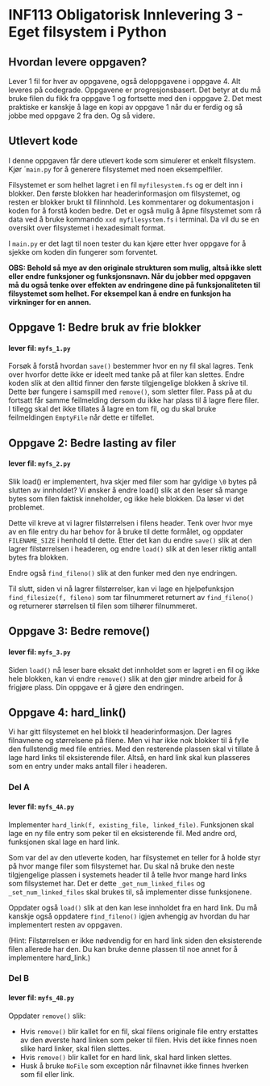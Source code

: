 # INF113 Obligatorisk Innlevering 3 - Eget filsystem i Python

## Hvordan levere oppgaven?
Lever 1 fil for hver av oppgavene, også deloppgavene i oppgave 4. Alt leveres på codegrade.
Oppgavene er progresjonsbasert. Det betyr at du må bruke filen du fikk fra oppgave 1 og fortsette med den i oppgave 2. Det mest praktiske er kanskje å lage en kopi av oppgave 1 når du er ferdig og så jobbe med oppgave 2 fra den. Og så videre.

## Utlevert kode

I denne oppgaven får dere utlevert kode som simulerer et enkelt filsystem. Kjør ´``main.py`` for å generere filsystemet med noen eksempelfiler.

Filsystemet er som helhet lagret i en fil ``myfilesystem.fs`` og er delt inn i blokker. Den første blokken har headerinformasjon om filsystemet, og resten er blokker brukt til filinnhold. Les kommentarer og dokumentasjon i koden for å forstå koden bedre. Det er også mulig å åpne filsystemet som rå data ved å bruke kommando ``xxd myfilesystem.fs`` i terminal. Da vil du se en oversikt over filsystemet i hexadesimalt format.

I ``main.py`` er det lagt til noen tester du kan kjøre etter hver oppgave for å sjekke om koden din fungerer som forventet.

**OBS: Behold så mye av den originale strukturen som mulig, altså ikke slett eller endre funksjoner og funksjonsnavn. Når du jobber med oppgaven må du også tenke over effekten av endringene dine på funksjonaliteten til filsystemet som helhet. For eksempel kan å endre en funksjon ha virkninger for en annen.**

## Oppgave 1: Bedre bruk av frie blokker

#### lever fil: ``myfs_1.py``

Forsøk å forstå hvordan ``save()`` bestemmer hvor en ny fil skal lagres. Tenk over hvorfor dette ikke er ideelt med tanke på at filer kan slettes. Endre koden slik at den alltid finner den første tilgjengelige blokken å skrive til. Dette bør fungere i samspill med ``remove()``, som sletter filer. Pass på at du fortsatt får samme feilmelding dersom du ikke har plass til å lagre flere filer. I tillegg skal det ikke tillates å lagre en tom fil, og du skal bruke feilmeldingen `EmptyFile` når dette er tilfellet.

## Oppgave 2: Bedre lasting av filer

#### lever fil: ``myfs_2.py``

Slik load() er implementert, hva skjer med filer som har gyldige ``\0`` bytes på slutten av innholdet? Vi ønsker å endre load() slik at den leser så mange bytes som filen faktisk inneholder, og ikke hele blokken. Da løser vi det problemet.

Dette vil kreve at vi lagrer filstørrelsen i filens header. Tenk over hvor mye av en file entry du har behov for å bruke til dette formålet, og oppdater ``FILENAME_SIZE`` i henhold til dette. Etter det kan du endre ``save()`` slik at den lagrer filstørrelsen i headeren, og endre ``load()`` slik at den leser riktig antall bytes fra blokken.

Endre også `find_fileno()` slik at den funker med den nye endringen. 

Til slutt, siden vi nå lagrer filstørrelser, kan vi lage en hjelpefunksjon `find_filesize(f, fileno)` som tar filnummeret returnert av `find_fileno()` og returnerer størrelsen til filen som tilhører filnummeret.

## Oppgave 3: Bedre remove()

#### lever fil: ``myfs_3.py``

Siden `load()` nå leser bare eksakt det innholdet som er lagret i en fil og ikke hele blokken, kan vi endre ``remove()`` slik at den gjør mindre arbeid for å frigjøre plass. Din oppgave er å gjøre den endringen. 

## Oppgave 4: hard_link()


Vi har gitt filsystemet en hel blokk til headerinformasjon. Der lagres filnavnene og størrelsene på filene. Men vi har ikke nok blokker til å fylle den fullstendig med file entries. Med den resterende plassen skal vi tillate å lage hard links til eksisterende filer. Altså, en hard link skal kun plasseres som en entry under maks antall filer i headeren.

### Del A

#### lever fil: ``myfs_4A.py``

Implementer ``hard_link(f, existing_file, linked_file)``. Funksjonen skal lage en ny file entry som peker til en eksisterende fil. Med andre ord, funksjonen skal lage en hard link. 

Som var del av den utleverte koden, har filsystemet en teller for å holde styr på hvor mange filer som filsystemet har. Du skal nå bruke den neste tilgjengelige plassen i systemets header til å telle hvor mange hard links som filsystemet har. Det er dette `_get_num_linked_files` og `_set_num_linked_files` skal brukes til, så implementer disse funksjonene.

Oppdater også `load()` slik at den kan lese innholdet fra en hard link. Du må kanskje også oppdatere `find_fileno()` igjen avhengig av hvordan du har implementert resten av oppgaven. 

(Hint: Filstørrelsen er ikke nødvendig for en hard link siden den eksisterende filen allerede har den. Du kan bruke denne plassen til noe annet for å implementere hard_link.)

### Del B

#### lever fil: ``myfs_4B.py``
Oppdater `remove()` slik: 
- Hvis `remove()` blir kallet for en fil, skal filens originale file entry erstattes av den øverste hard linken som peker til filen. Hvis det ikke finnes noen slike hard linker, skal filen slettes.
- Hvis `remove()` blir kallet for en hard link, skal hard linken slettes. 
- Husk å bruke `NoFile` som exception når filnavnet ikke finnes hverken som fil eller link.